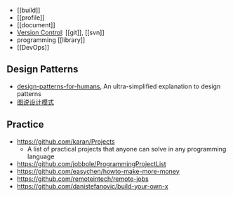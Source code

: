 - [[build]]
- [[profile]]
- [[document]]
- [Version Control](https://en.wikipedia.org/wiki/Version_control): [[git]], [[svn]]
- programming [[library]]
- [[DevOps]]


## Design Patterns
- [design-patterns-for-humans](https://github.com/kamranahmedse/design-patterns-for-humans), An ultra-simplified explanation to design patterns
- [图说设计模式](https://github.com/me115/design_patterns)


## Practice
- https://github.com/karan/Projects
  - A list of practical projects that anyone can solve in any programming language
- https://github.com/jobbole/ProgrammingProjectList
- https://github.com/easychen/howto-make-more-money
- https://github.com/remoteintech/remote-jobs
- https://github.com/danistefanovic/build-your-own-x

